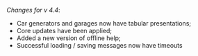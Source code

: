 _Changes for v 4.4_:
- Car generators and garages now have tabular presentations;
- Core updates have been applied;
- Added a new version of offline help;
- Successful loading / saving messages now have timeouts
